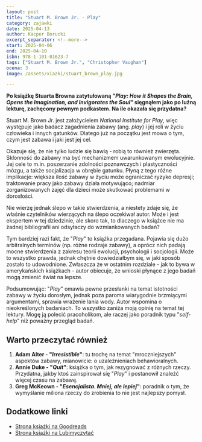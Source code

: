 ```yaml
---
layout: post
title: "Stuart M. Brown Jr. - Play"
category: zajawki
date: 2025-04-13
author: Kacper Borucki
excerpt_separator: <!--more-->
start: 2025-04-06
end: 2025-04-10
isbn: 978-1-101-01623-7
tags: ["Stuart M. Brown Jr.", "Christopher Vaughan"]
ocena: 3
image: /assets/xiazki/stuart_brown_play.jpg

---
```


**Po książkę Stuarta Browna zatytułowaną "*Play: How it Shapes the Brain, Opens the Imagination, and Invigorates the Soul*" sięgnąłem jako po luźną lekturę, zachęcony pewnym podkastem. Na ile okazała się przydatna?**

<!--more-->

Stuart M. Brown Jr. jest założycielem *National Institute for Play*, więc występuje jako badacz zagadnienia zabawy (ang. *play*) i jej roli w życiu człowieka i innych gatunków. Dlatego już na początku jest mowa o tym, czym jest zabawa i jaki jest jej cel.

Okazuje się, że nie tylko ludzie się bawią - robią to również zwierzęta. Skłonność do zabawy ma być mechanizmem uwarunkowanym ewolucyjnie. Jej cele to m.in. poszerzanie zdolności poznawczych i plastyczności mózgu, a także socjalizacja w obrębie gatunku. Płyną z tego różne implikacje: większa ilość zabawy w życiu może ograniczać ryzyko depresji; traktowanie pracy jako zabawy działa motywująco; nadmiar zorganizowanych zajęć dla dzieci może skutkować problemami w dorosłości.

Nie wierzę jednak ślepo w takie stwierdzenia, a niestety zdaje się, że właśnie czytelników wierzących na ślepo oczekiwał autor. Może i jest ekspertem w tej dziedzinie, ale skoro tak, to dlaczego w książce nie ma żadnej bibliografii ani odsyłaczy do wzmiankowanych badań?

Tym bardziej razi fakt, że "*Play*" to książka przegadana. Pojawia się dużo arbitralnych terminów (np. różne rodzaje zabawy), a oprócz nich padają mocne stwierdzenia z zakresu teorii ewolucji, psychologii i socjologii. Może to wszystko prawda, jednak chętnie dowiedziałbym się, w jaki sposób zostało to udowodnione. Zwłaszcza że w ostatnim rozdziale - jak to bywa w amerykańskich książkach - autor obiecuje, że wnioski płynące z jego badań mogą zmienić świat na lepsze.

Podsumowując: "*Play*" omawia pewne przesłanki na temat istotności zabawy w życiu dorosłym, jednak poza paroma wiarygodnie brzmiącymi argumentami, sprawia wrażenie lania wody. Autor wspomina o nieokreślonych badaniach. To wszystko zaniża moją opinię na temat tej lektury. Mogę ją polecić pracoholikom, ale raczej jako poradnik typu "*self-help*" niż poważny przegląd badań.

## Warto przeczytać również

1. **Adam Alter - "*Irresistible*"**: tu trochę na temat "mroczniejszych" aspektów zabawy, mianowicie: o uzależnieniach behawioralnych.
2. **Annie Duke - "*Quit*"**: książka o tym, jak rezygnować z różnych rzeczy. Przydatna, jakby ktoś zainspirował się "*Play*" i postanowił znaleźć więcej czasu na zabawę.
3. **Greg McKeown - "*Esencjalista. Mniej, ale lepiej*"**: poradnik o tym, że wymyślanie miliona rzeczy do zrobienia to nie jest najlepszy pomysł.

## Dodatkowe linki

- [Strona książki na Goodreads](https://www.goodreads.com/book/show/6586145-play)
- [Strona książki na Lubimyczytać](https://lubimyczytac.pl/ksiazka/5187692/play-how-it-shapes-the-brain-opens-the-imagination-and-invigorates-the-soul)
